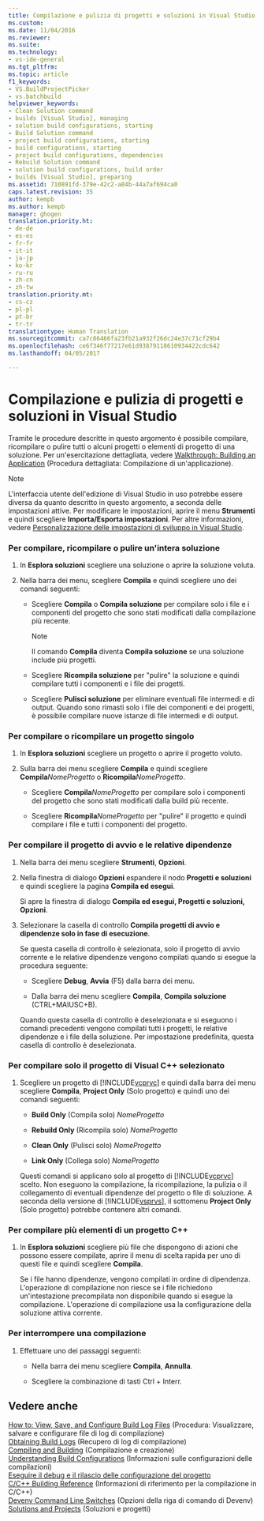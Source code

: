 ```yaml
---
title: Compilazione e pulizia di progetti e soluzioni in Visual Studio | Microsoft Docs
ms.custom: 
ms.date: 11/04/2016
ms.reviewer: 
ms.suite: 
ms.technology:
- vs-ide-general
ms.tgt_pltfrm: 
ms.topic: article
f1_keywords:
- VS.BuildProjectPicker
- vs.batchbuild
helpviewer_keywords:
- Clean Solution command
- builds [Visual Studio], managing
- solution build configurations, starting
- Build Solution command
- project build configurations, starting
- build configurations, starting
- project build configurations, dependencies
- Rebuild Solution command
- solution build configurations, build order
- builds [Visual Studio], preparing
ms.assetid: 710891fd-379e-42c2-a84b-44a7af694ca0
caps.latest.revision: 35
author: kempb
ms.author: kempb
manager: ghogen
translation.priority.ht:
- de-de
- es-es
- fr-fr
- it-it
- ja-jp
- ko-kr
- ru-ru
- zh-cn
- zh-tw
translation.priority.mt:
- cs-cz
- pl-pl
- pt-br
- tr-tr
translationtype: Human Translation
ms.sourcegitcommit: ca7c86466fa23fb21a932f26dc24e37c71cf29b4
ms.openlocfilehash: ce6f346f77217e61d93879118610934422cdc642
ms.lasthandoff: 04/05/2017

---
```

# <a name="building-and-cleaning-projects-and-solutions-in-visual-studio"></a>Compilazione e pulizia di progetti e soluzioni in Visual Studio
Tramite le procedure descritte in questo argomento è possibile compilare, ricompilare o pulire tutti o alcuni progetti o elementi di progetto di una soluzione. Per un'esercitazione dettagliata, vedere [Walkthrough: Building an Application](../ide/walkthrough-building-an-application.md) (Procedura dettagliata: Compilazione di un'applicazione).  
  
> [!NOTE]
>  L'interfaccia utente dell'edizione di Visual Studio in uso potrebbe essere diversa da quanto descritto in questo argomento, a seconda delle impostazioni attive. Per modificare le impostazioni, aprire il menu **Strumenti** e quindi scegliere **Importa/Esporta impostazioni**. Per altre informazioni, vedere [Personalizzazione delle impostazioni di sviluppo in Visual Studio](http://msdn.microsoft.com/en-us/22c4debb-4e31-47a8-8f19-16f328d7dcd3).  
  
### <a name="to-build-rebuild-or-clean-an-entire-solution"></a>Per compilare, ricompilare o pulire un'intera soluzione  
  
1.  In **Esplora soluzioni** scegliere una soluzione o aprire la soluzione voluta.  
  
2.  Nella barra dei menu, scegliere **Compila** e quindi scegliere uno dei comandi seguenti:  
  
    -   Scegliere **Compila** o **Compila soluzione** per compilare solo i file e i componenti del progetto che sono stati modificati dalla compilazione più recente.  
  
        > [!NOTE]
        >  Il comando **Compila** diventa **Compila soluzione** se una soluzione include più progetti.  
  
    -   Scegliere **Ricompila soluzione** per "pulire" la soluzione e quindi compilare tutti i componenti e i file dei progetti.  
  
    -   Scegliere **Pulisci soluzione** per eliminare eventuali file intermedi e di output. Quando sono rimasti solo i file dei componenti e dei progetti, è possibile compilare nuove istanze di file intermedi e di output.  
  
### <a name="to-build-or-rebuild-a-single-project"></a>Per compilare o ricompilare un progetto singolo  
  
1.  In **Esplora soluzioni** scegliere un progetto o aprire il progetto voluto.  
  
2.  Sulla barra dei menu scegliere **Compila** e quindi scegliere **Compila***NomeProgetto* o **Ricompila***NomeProgetto*.  
  
    -   Scegliere **Compila***NomeProgetto* per compilare solo i componenti del progetto che sono stati modificati dalla build più recente.  
  
    -   Scegliere **Ricompila***NomeProgetto* per "pulire" il progetto e quindi compilare i file e tutti i componenti del progetto.  
  
### <a name="to-build-only-the-startup-project-and-its-dependencies"></a>Per compilare il progetto di avvio e le relative dipendenze  
  
1.  Nella barra dei menu scegliere **Strumenti**, **Opzioni**.  
  
2.  Nella finestra di dialogo **Opzioni** espandere il nodo **Progetti e soluzioni** e quindi scegliere la pagina **Compila ed esegui**.  
  
     Si apre la finestra di dialogo **Compila ed esegui, Progetti e soluzioni, Opzioni**.  
  
3.  Selezionare la casella di controllo **Compila progetti di avvio e dipendenze solo in fase di esecuzione**.  
  
     Se questa casella di controllo è selezionata, solo il progetto di avvio corrente e le relative dipendenze vengono compilati quando si esegue la procedura seguente:  
  
    -   Scegliere **Debug**, **Avvia** (F5) dalla barra dei menu.  
  
    -   Dalla barra dei menu scegliere **Compila**, **Compila soluzione** (CTRL+MAIUSC+B).  
  
     Quando questa casella di controllo è deselezionata e si eseguono i comandi precedenti vengono compilati tutti i progetti, le relative dipendenze e i file della soluzione. Per impostazione predefinita, questa casella di controllo è deselezionata.  
  
### <a name="to-build-only-the-selected-visual-c-project"></a>Per compilare solo il progetto di Visual C++ selezionato  
  
1.  Scegliere un progetto di [!INCLUDE[vcprvc](../code-quality/includes/vcprvc_md.md)] e quindi dalla barra dei menu scegliere **Compila**, **Project Only** (Solo progetto) e quindi uno dei comandi seguenti:  
  
    -   **Build Only** (Compila solo) *NomeProgetto*  
  
    -   **Rebuild Only** (Ricompila solo) *NomeProgetto*  
  
    -   **Clean Only** (Pulisci solo) *NomeProgetto*  
  
    -   **Link Only** (Collega solo) *NomeProgetto*  
  
     Questi comandi si applicano solo al progetto di [!INCLUDE[vcprvc](../code-quality/includes/vcprvc_md.md)] scelto. Non eseguono la compilazione, la ricompilazione, la pulizia o il collegamento di eventuali dipendenze del progetto o file di soluzione. A seconda della versione di [!INCLUDE[vsprvs](../code-quality/includes/vsprvs_md.md)], il sottomenu **Project Only** (Solo progetto) potrebbe contenere altri comandi.  
  
### <a name="to-compile-multiple-c-project-items"></a>Per compilare più elementi di un progetto C++  
  
1.  In **Esplora soluzioni** scegliere più file che dispongono di azioni che possono essere compilate, aprire il menu di scelta rapida per uno di questi file e quindi scegliere **Compila**.  
  
     Se i file hanno dipendenze, vengono compilati in ordine di dipendenza. L'operazione di compilazione non riesce se i file richiedono un'intestazione precompilata non disponibile quando si esegue la compilazione. L'operazione di compilazione usa la configurazione della soluzione attiva corrente.  
  
### <a name="to-stop-a-build"></a>Per interrompere una compilazione  
  
1.  Effettuare uno dei passaggi seguenti:  
  
    -   Nella barra dei menu scegliere **Compila**, **Annulla**.  
  
    -   Scegliere la combinazione di tasti Ctrl + Interr.  
  
## <a name="see-also"></a>Vedere anche  
 [How to: View, Save, and Configure Build Log Files](../ide/how-to-view-save-and-configure-build-log-files.md)  (Procedura: Visualizzare, salvare e configurare file di log di compilazione)  
 [Obtaining Build Logs](../msbuild/obtaining-build-logs-with-msbuild.md)  (Recupero di log di compilazione)  
 [Compiling and Building](../ide/compiling-and-building-in-visual-studio.md)  (Compilazione e creazione)  
 [Understanding Build Configurations](../ide/understanding-build-configurations.md)  (Informazioni sulle configurazioni delle compilazioni)  
 [Eseguire il debug e il rilascio delle configurazione del progetto](http://msdn.microsoft.com/en-us/0440b300-0614-4511-901a-105b771b236e)   
 [C/C++ Building Reference](/cpp/build/reference/c-cpp-building-reference)  (Informazioni di riferimento per la compilazione in C/C++)  
 [Devenv Command Line Switches](../ide/reference/devenv-command-line-switches.md)  (Opzioni della riga di comando di Devenv)  
 [Solutions and Projects](../ide/solutions-and-projects-in-visual-studio.md) (Soluzioni e progetti)
